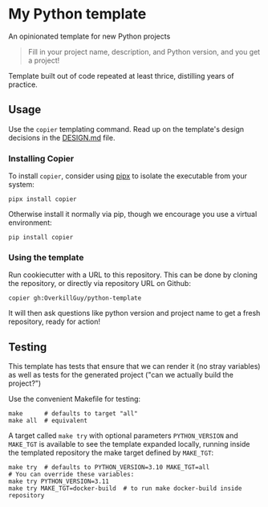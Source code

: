 # My Python template

An opinionated template for new Python projects

> Fill in your project name, description, and Python version, and you get a project!

Template built out of code repeated at least thrice, distilling years of practice.

## Usage

Use the `copier` templating command.
Read up on the template's design decisions in the [DESIGN.md](./DESIGN.md) file.

### Installing Copier

To install `copier`, consider using [pipx](https://pypa.github.io/pipx/)
to isolate the executable from your system:

```shell
pipx install copier
```

Otherwise install it normally via pip, though we encourage you use a virtual
environment:

```shell
pip install copier
```

### Using the template

Run cookiecutter with a URL to this repository. This can be done by cloning the
repository, or directly via repository URL on Github:

```shell
copier gh:OverkillGuy/python-template
```

It will then ask questions like python version and project name to get a fresh
repository, ready for action!

## Testing

This template has tests that ensure that we can render it (no stray
variables) as well as tests for the generated project ("can we
actually build the project?")

Use the convenient Makefile for testing:

```shell
make      # defaults to target "all"
make all  # equivalent
```

A target called `make try` with optional parameters `PYTHON_VERSION` and
`MAKE_TGT` is available to see the template expanded locally, running inside the
templated repository the make target defined by `MAKE_TGT`:

```shell
make try  # defaults to PYTHON_VERSION=3.10 MAKE_TGT=all
# You can override these variables:
make try PYTHON_VERSION=3.11
make try MAKE_TGT=docker-build  # to run make docker-build inside repository
```
